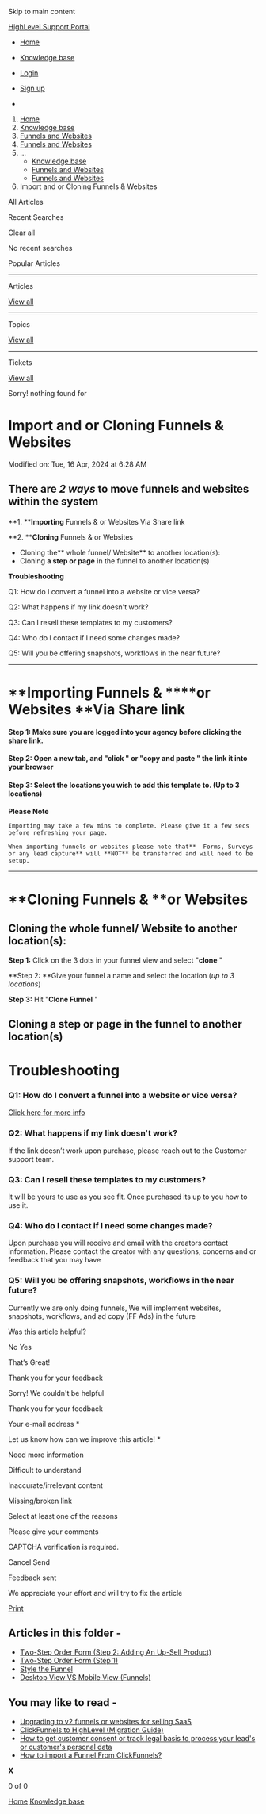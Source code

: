 Skip to main content

[ HighLevel Support Portal ](https://help.gohighlevel.com)

  * [ Home ](/support/home)
  * [ Knowledge base ](/support/solutions)

  * [Login](/support/login)
  * [Sign up](/support/signup)
  * 

  1. [Home](/support/home)
  2. [Knowledge base](/support/solutions)
  3. [Funnels and Websites](/support/solutions/155000000128)
  4. [Funnels and Websites](/support/solutions/folders/48000666011)
  5. ... 
     * [Knowledge base](/support/solutions)
     * [Funnels and Websites](/support/solutions/155000000128)
     * [Funnels and Websites](/support/solutions/folders/48000666011)
  6. Import and or Cloning Funnels & Websites

All  Articles 

Recent Searches

Clear all

No recent searches

Popular Articles

* * *

Articles

[View all](/support/search/solutions)

* * *

Topics

[View all](/support/search/topics)

* * *

Tickets

[View all](/support/search/tickets)

Sorry! nothing found for   

# Import and or Cloning Funnels & Websites

Modified on: Tue, 16 Apr, 2024 at 6:28 AM

## There are _2 ways_ to move funnels and websites within the system

#### 

#### 

**1.  ****Importing** Funnels & or Websites Via Share link

**2.  ****Cloning** Funnels & or Websites

  * Cloning the**  whole funnel/ Website** to another location(s):
  * Cloning **a step or page** in the funnel to another location(s)

**Troubleshooting**

Q1: How do I convert a funnel into a website or vice versa?

Q2: What happens if my link doesn't work?

Q3: Can I resell these templates to my customers?

Q4: Who do I contact if I need some changes made?

Q5: Will you be offering snapshots, workflows in the near future?

* * *

# **Importing Funnels & ****or Websites  ****Via Share link**

####   

#### **Step 1:** Make sure you are logged into your agency before clicking the share link. 

#### **Step 2:** Open a new tab, and "**click** " or "**copy and paste** " the link it into your browser

#### **Step 3:** Select the locations you wish to add this template to. (Up to 3 locations)

**Please Note**  

    Importing may take a few mins to complete. Please give it a few secs before refreshing your page. 
    
    When importing funnels or websites please note that**  Forms, Surveys or any lead capture** will **NOT** be transferred and will need to be setup.

* * *

# **Cloning Funnels & ****or Websites**

## Cloning the **whole funnel/ Website** to another location(s):

**Step 1:** Click on the 3 dots in your funnel view and select "**clone** "

**Step 2:  **Give your funnel a name and select the location (_up to 3 locations_)

**Step 3:** Hit "**Clone Funnel** "

## Cloning **a step or page** in the funnel to another location(s)

# **Troubleshooting**

### **Q1: How do I convert a funnel into a website or vice versa?**

[Click here for more info](https://help.gohighlevel.com/en/support/solutions/articles/48001209319)

### **Q2: What happens if my link doesn't work?**

If the link doesn’t work upon purchase, please reach out to the Customer support team.

### **Q3: Can I resell these templates to my customers?**

It will be yours to use as you see fit. Once purchased its up to you how to use it.

### **Q4: Who do I contact if I need some changes made?**

Upon purchase you will receive and email with the creators contact information. Please contact the creator with any questions, concerns and or feedback that you may have

### **Q5: Will you be offering snapshots, workflows in the near future?**

Currently we are only doing funnels, We will implement websites, snapshots, workflows, and ad copy (FF Ads) in the future

Was this article helpful?

No  Yes 

That’s Great!

Thank you for your feedback

Sorry! We couldn't be helpful

Thank you for your feedback

Your e-mail address *

Let us know how can we improve this article! *

Need more information 

Difficult to understand 

Inaccurate/irrelevant content 

Missing/broken link 

Select at least one of the reasons 

Please give your comments 

CAPTCHA verification is required. 

Cancel  Send 

Feedback sent

We appreciate your effort and will try to fix the article

[Print](javascript:print\(\))

## Articles in this folder -

  * [Two-Step Order Form (Step 2: Adding An Up-Sell Product)](/support/solutions/articles/48000980306-two-step-order-form-step-2-adding-an-up-sell-product-)
  * [Two-Step Order Form (Step 1)](/support/solutions/articles/48000980307-two-step-order-form-step-1-)
  * [Style the Funnel](/support/solutions/articles/48000980309-style-the-funnel)
  * [Desktop View VS Mobile View (Funnels)](/support/solutions/articles/48000980310-desktop-view-vs-mobile-view-funnels-)

## You may like to read -

  * [Upgrading to v2 funnels or websites for selling SaaS](/support/solutions/articles/48001210773-upgrading-to-v2-funnels-or-websites-for-selling-saas)
  * [ClickFunnels to HighLevel (Migration Guide)](/support/solutions/articles/155000003389-clickfunnels-to-highlevel-migration-guide-)
  * [How to get customer consent or track legal basis to process your lead's or customer's personal data](/support/solutions/articles/155000000582-how-to-get-customer-consent-or-track-legal-basis-to-process-your-lead-s-or-customer-s-personal-data)
  * [How to import a Funnel From ClickFunnels?](/support/solutions/articles/48000980322-how-to-import-a-funnel-from-clickfunnels-)

**X**

0 of 0 []()

[Home](/support/home) [Knowledge base](/support/solutions)
